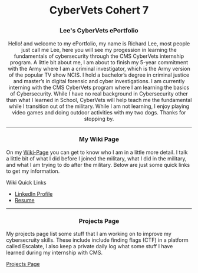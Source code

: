 <h1> <p align="center">
 CyberVets Cohert 7 
</p> </h1>



<h3> <p align="center">
  Lee's CyberVets ePortfolio
</p> </h3>

 <p div{
    width: 200px;
    word-wrap: break-word;
} 
</p>
<p align="center">
Hello! and welcome to my ePortfolio, my name is Richard Lee, most people just call me Lee, here you will see my progession in learning the fundamentals of cybersecurity through the CMS CyberVets internship program. A little bit about me, I am about to finish my 5-year commitment with the Army where I am a criminal investigator, which is the Army version of the popular TV show NCIS. I hold a bachelor’s degree in criminal justice and master’s in digital forensic and cyber investigations. I am currently interning with the CMS CyberVets program where I am learning the basics of Cybersecurity. While I have no real background in Cybersecurity other than what I learned in School, CyberVets will help teach me the fundamental while I transition out of the military. While I am not learning, I enjoy playing video games and doing outdoor activities with my two dogs. Thanks for stopping by.
 
---
 
 <h3> <p align="center">
  My Wiki Page
</h3>

<p align="center">
  
 On my [Wiki-Page](https://github.com/Reeseys/CyberVets_ePortfolio_C7/wiki) you can get to know who I am in a little more detail. I talk a little bit of what I did before I joined the military, what I did in the military, and what I am trying to do after the military. Below are just some quick links to get my information. 
</p>

Wiki Quick Links

 * [LinkedIn Profile](https://www.linkedin.com/in/yr-lee/)
 * [Resume](https://github.com/Reeseys/CyberVets_ePortfolio_C7/files/8572874/Resume_LEEv2.pdf)


---
 
 <h3> <p align="center">
  Projects Page
</p> </h3>

<p align="center">
 
My projects page list some stuff that I am working on to improve my cybersecruity skills. These include include finding flags (CTF) in a platform called Escalate, I also keep a private daily log what some stuff I have learned during my internship with CMS.

[Projects Page](https://github.com/Reeseys/CyberVets_ePortfolio_C7/projects?type=beta)
